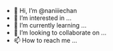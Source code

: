 - 👋 Hi, I’m @naniiiechan
- 👀 I’m interested in ...
- 🌱 I’m currently learning ...
- 💞️ I’m looking to collaborate on ...
- 📫 How to reach me ...

<!---
naniiiechan/naniiiechan is a ✨ special ✨ repository because its `README.md` (this file) appears on your GitHub profile.
You can click the Preview link to take a look at your changes.
--->
